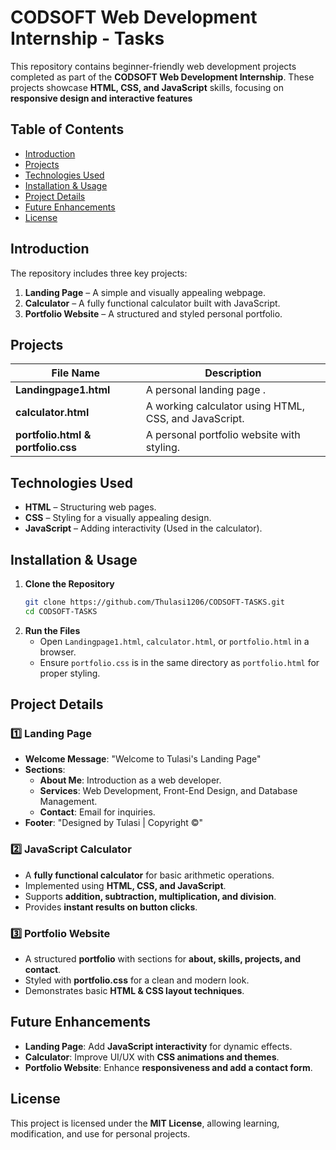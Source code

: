 # **CODSOFT Web Development Internship - Tasks**
This repository contains beginner-friendly web development projects completed as part of the **CODSOFT Web Development Internship**. These projects showcase **HTML, CSS, and JavaScript** skills, focusing on **responsive design and interactive features**

## **Table of Contents**
- [Introduction](#introduction)
- [Projects](#projects)
- [Technologies Used](#technologies-used)
- [Installation & Usage](#installation--usage)
- [Project Details](#project-details)
- [Future Enhancements](#future-enhancements)
- [License](#license)

## **Introduction**
The repository includes three key projects:
1. **Landing Page** – A simple and visually appealing webpage.  
2. **Calculator** – A fully functional calculator built with JavaScript.  
3. **Portfolio Website** – A structured and styled personal portfolio.  

## **Projects**
| File Name            | Description |
|----------------------|-------------|
| **Landingpage1.html** | A personal landing page . |
| **calculator.html**  | A working calculator using HTML, CSS, and JavaScript. |
| **portfolio.html & portfolio.css** | A personal portfolio website with styling. |


## **Technologies Used**
- **HTML** – Structuring web pages.  
- **CSS** – Styling for a visually appealing design.  
- **JavaScript** – Adding interactivity (Used in the calculator).  


## **Installation & Usage**
1. **Clone the Repository**
   ```sh
   git clone https://github.com/Thulasi1206/CODSOFT-TASKS.git
   cd CODSOFT-TASKS
   ```
2. **Run the Files**
   - Open `Landingpage1.html`, `calculator.html`, or `portfolio.html` in a browser.  
   - Ensure `portfolio.css` is in the same directory as `portfolio.html` for proper styling.  


## **Project Details**
### **1️⃣ Landing Page**
- **Welcome Message**: "Welcome to Tulasi's Landing Page"
- **Sections**:
  - **About Me**: Introduction as a web developer.
  - **Services**: Web Development, Front-End Design, and Database Management.
  - **Contact**: Email for inquiries.
- **Footer**: "Designed by Tulasi | Copyright ©"

### **2️⃣ JavaScript Calculator**
- A **fully functional calculator** for basic arithmetic operations.
- Implemented using **HTML, CSS, and JavaScript**.
- Supports **addition, subtraction, multiplication, and division**.
- Provides **instant results on button clicks**.

### **3️⃣ Portfolio Website**
- A structured **portfolio** with sections for **about, skills, projects, and contact**.
- Styled with **portfolio.css** for a clean and modern look.
- Demonstrates basic **HTML & CSS layout techniques**.

## **Future Enhancements**
- **Landing Page**: Add **JavaScript interactivity** for dynamic effects.  
- **Calculator**: Improve UI/UX with **CSS animations and themes**.  
- **Portfolio Website**: Enhance **responsiveness and add a contact form**.  


## **License**
This project is licensed under the **MIT License**, allowing learning, modification, and use for personal projects.

